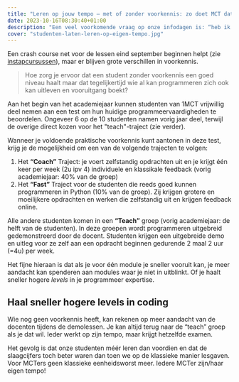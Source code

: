 ```yaml
---
title: "Leren op jouw tempo – met of zonder voorkennis: zo doet MCT dat."
date: 2023-10-16T08:30:40+01:00
description: "Een veel voorkomende vraag op onze infodagen is: “heb ik wel de juiste vooropleiding?”. MCT-studenten komen immers uit zeer diverse vooropleidingen van zowel TSO als ASO. Sommigen kunnen al programmeren, anderen hebben amper een regel code gezien."
cover: "studenten-laten-leren-op-eigen-tempo.jpg"
---
```



Een crash course net voor de lessen eind september beginnen helpt (zie [instapcursussen](https://www2.howest.be/instapcursussen)), maar er blijven grote verschillen in voorkennis.

>Hoe zorg je ervoor dat een student zonder voorkennis een goed niveau haalt maar dat tegelijkertijd wie al kan programmeren zich ook kan uitleven en vooruitgang boekt?

Aan het begin van het academiejaar kunnen studenten van 1MCT vrijwillig deel nemen aan een test om hun huidige programmeervaardigheden te beoordelen. Ongeveer 6 op de 10 studenten namen vorig jaar deel, terwijl de overige direct kozen voor het "teach"-traject (zie verder).

Wanneer je voldoende praktische voorkennis kunt aantonen in deze test, krijg je de mogelijkheid om een van de volgende trajecten te volgen:
1. Het **“Coach”** Traject: je voert zelfstandig opdrachten uit en je krijgt één keer per week (2u ipv 4) individuele en klassikale feedback (vorig academiejaar: 40% van de groep)
2. Het **“Fast”** Traject voor de studenten die reeds goed kunnen programmeren in Python (10% van de groep). Zij krijgen grotere en moeilijkere opdrachten en werken die zelfstandig uit en krijgen feedback online.

Alle andere studenten komen in een **“Teach”** groep (vorig academiejaar: de helft van de studenten). In deze groepen wordt programmeren uitgebreid gedemonstreerd door de docent. Studenten krijgen een uitgebreide demo en uitleg voor ze zelf aan een opdracht beginnen gedurende 2 maal 2 uur (=4u) per week.

Het fijne hieraan is dat als je voor één module je sneller vooruit kan, je meer aandacht kan spenderen aan modules waar je niet in uitblinkt. Of je haalt sneller hogere _levels_ in je programmeer expertise.

## Haal sneller hogere levels in coding

Wie nog geen voorkennis heeft, kan rekenen op meer aandacht van de docenten tijdens de demolessen. Je kan altijd terug naar de “teach” groep als je dat wil. Ieder werkt op zijn tempo, maar krijgt hetzelfde examen.

Het gevolg is dat onze studenten méér leren dan voordien en dat de slaagcijfers toch beter waren dan toen we op de klassieke manier lesgaven. Voor MCTers geen klassieke eenheidsworst meer. Iedere MCTer zijn/haar eigen tempo!
